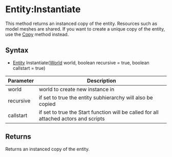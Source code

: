 # Entity:Instantiate

This method returns an instanced copy of the entity. Resources such as model meshes are shared. If you want to create a unique copy of the entity, use the [Copy](Entity_Copy.md) method instead.

## Syntax

- [Entity](Entity.md) Instantiate([World](World.md) world, boolean recursive = true, boolean callstart = true)

| Parameter | Description |
| --- | --- |
| world | world to create new instance in | 
| recursive | if set to true the entity subhierarchy will also be copied |
| callstart | if set to true the Start function will be called for all attached actors and scripts |

## Returns

Returns an instanced copy of the entity.
